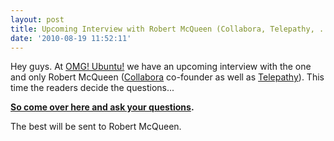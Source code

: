 ```yaml
---
layout: post
title: Upcoming Interview with Robert McQueen (Collabora, Telepathy, ...)
date: '2010-08-19 11:52:11'
---
```


Hey guys. At <a href="http://omgubutnu.co.uk">OMG! Ubuntu!</a> we have an upcoming interview with the one and only Robert McQueen (<a href="http://www.collabora.co.uk/">Collabora</a> co-founder as well as <a href="http://telepathy.freedesktop.org/wiki/">Telepathy</a>). This time the readers decide the questions...

<a href="http://www.omgubuntu.co.uk/2010/08/readers-choice-ask-collaboras-ceo-some.html"><strong>So come over here and ask your questions</strong></a><strong>. </strong>

The best will be sent to Robert McQueen.